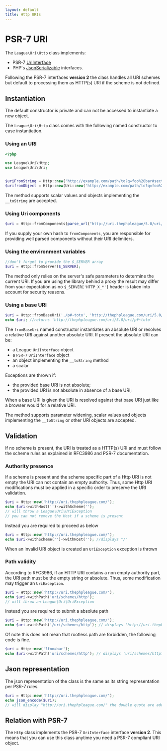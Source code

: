 ```yaml
---
layout: default
title: Http URIs
---
```


# PSR-7 URI

The `League\Uri\Http` class implements:

- PSR-7 [UriInterface](https://www.php-fig.org/psr/psr-7/#35-psrhttpmessageuriinterface)
- PHP's [JsonSerializable](https://php.net/jsonserializable) interfaces.

Following the PSR-7 interfaces **version 2** the class handles all URI schemes but default to processing them as HTTP(s) URI if the scheme is not defined.

## Instantiation

<p class="message-warning">The default constructor is private and can not be accessed to instantiate a new object.</p>

The `League\Uri\Http` class comes with the following named constructor to ease instantiation.

### Using an URI

~~~php
<?php

use League\Uri\Http;
use League\Uri\Uri;


$uriFromString = Http::new('http://example.com/path/to?q=foo%20bar#section-42');
$urifromObject = Http::new(Uri::new('http://example.com/path/to?q=foo%20bar#section-42'));
~~~

<p class="message-info">The method supports scalar values and objects implementing the <code>__toString</code> are accepted.</p>

### Using Uri components

~~~php
$uri = Http::fromComponents(parse_url("http://uri.thephpleague/5.0/uri/api"));
~~~

<p class="message-warning">If you supply your own hash to <code>fromComponents</code>, you are responsible for providing well parsed components without their URI delimiters.</p>

### Using the environment variables

~~~php
//don't forget to provide the $_SERVER array
$uri = Http::fromServer($_SERVER);
~~~

<p class="message-warning">The method only relies on the server's safe parameters to determine the current URI. If you are using the library behind a proxy the result may differ from your expectation as no <code>$_SERVER['HTTP_X_*']</code> header is taken into account for security reasons.</p>

### Using a base URI

~~~php
$uri = Http::fromBaseUri('./p#~toto', 'http://thephpleague.com/uri/5.0/uri/');
echo $uri; //returns 'http://thephpleague.com/uri/5.0/uri/p#~toto'
~~~

The `fromBaseUri` named constructor instantiates an absolute URI or resolves a relative URI against another absolute URI. If present the absolute URI can be:

- a League `UriInterface` object
- a `PSR-7` `UriInterface` object
- an object implementing the `__toString` method
- a scalar

Exceptions are thrown if:

- the provided base URI is not absolute;
- the provided URI is not absolute in absence of a base URI;

When a base URI is given the URI is resolved against that base URI just like a browser would for a relative URI.

<p class="message-info">The method supports parameter widening, scalar values and objects implementing the <code>__toString</code> or other URI objects are accepted.</p>

## Validation

If no scheme is present, the URI is treated as a HTTP(s) URI and must follow the scheme rules as explained in RFC3986 and PSR-7 documentation.

### Authority presence

If a scheme is present and the scheme specific part of a Http URI is not empty the URI can not contain an empty authority. Thus, some Http URI modifications must be applied in a specific order to preserve the URI validation.

~~~php
$uri = Http::new('http://uri.thephpleague.com/');
echo $uri->withHost('')->withScheme('');
// will throw a League\Uri\UriException
// you can not remove the Host if a scheme is present
~~~

Instead you are required to proceed as below

~~~php
$uri = Http::new('http://uri.thephpleague.com/');
echo $uri->withScheme('')->withHost(''); //displays "/"
~~~

<p class="message-notice">When an invalid URI object is created an <code>UriException</code> exception is thrown</p>


### Path validity

According to RFC3986, if an HTTP URI contains a non empty authority part, the URI path must be the empty string or absolute. Thus, some modification may trigger an <code>UriException</code>.

~~~php
$uri = Http::new('http://uri.thephpleague.com/');
echo $uri->withPath('uri/schemes/http');
// will throw an League\Uri\UriException
~~~

Instead you are required to submit a absolute path

~~~php
$uri = Http::new('http://uri.thephpleague.com/');
echo $uri->withPath('/uri/schemes/http'); // displays 'http://uri.thephpleague.com/uri/schemes/http'
~~~

Of note this does not mean that rootless path are forbidden, the following code is fine.

~~~php
$uri = Http::new('?foo=bar');
echo $uri->withPath('uri/schemes/http'); // displays 'uri/schemes/http?foo=bar'
~~~

## Json representation

The json representation of the class is the same as its string representation per PSR-7 rules.

~~~php
$uri = Http::new('http://uri.thephpleague.com/');
echo json_encode($uri);
// will display "http://uri.thephpleague.com/" the double quote are added by the json function
~~~

## Relation with PSR-7

The `Http` class implements the PSR-7 `UriInterface` interface **version 2**. This means that you can use this class anytime you need a PSR-7 compliant URI object.
